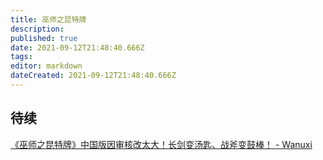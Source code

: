 ```yaml
---
title: 巫师之昆特牌
description: 
published: true
date: 2021-09-12T21:48:40.666Z
tags: 
editor: markdown
dateCreated: 2021-09-12T21:48:40.666Z
---
```


## 待续

[《巫师之昆特牌》中国版因审核改太大！长剑变汤匙、战斧变鼓棒！ - Wanuxi](https://web.archive.org/web/20210912053944/https://www.wanuxi.com/《巫师之昆特牌》中国版因审核改太大！长剑变汤/)
